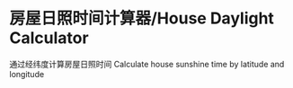 # 房屋日照时间计算器/House Daylight Calculator

通过经纬度计算房屋日照时间
Calculate house sunshine time by latitude and longitude
